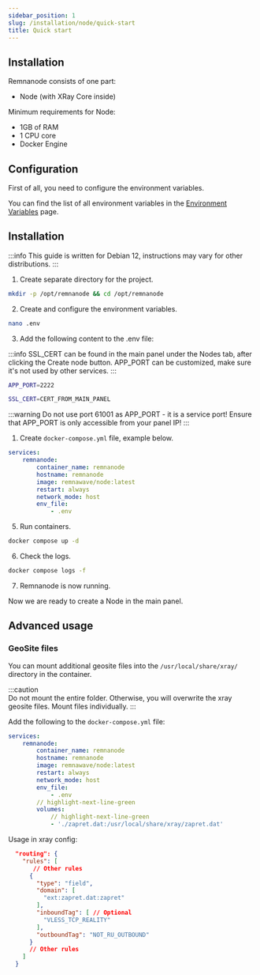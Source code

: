 ```yaml
---
sidebar_position: 1
slug: /installation/node/quick-start
title: Quick start
---
```


## Installation

Remnanode consists of one part:

- Node (with XRay Core inside)

Minimum requirements for Node:

- 1GB of RAM
- 1 CPU core
- Docker Engine

## Configuration

First of all, you need to configure the environment variables.

You can find the list of all environment variables in the [Environment Variables](/installation/node/env) page.

## Installation

:::info
This guide is written for Debian 12, instructions may vary for other distributions.
:::

1. Create separate directory for the project.

```bash
mkdir -p /opt/remnanode && cd /opt/remnanode
```

2. Create and configure the environment variables.

```bash
nano .env
```

3. Add the following content to the .env file:

:::info
SSL_CERT can be found in the main panel under the Nodes tab, after clicking the Create node button.
APP_PORT can be customized, make sure it's not used by other services.
:::

```bash title=".env"
APP_PORT=2222

SSL_CERT=CERT_FROM_MAIN_PANEL
```

:::warning
Do not use port 61001 as APP_PORT - it is a service port!
Ensure that APP_PORT is only accessible from your panel IP!
:::

1. Create `docker-compose.yml` file, example below.

```yaml title="docker-compose.yml"
services:
    remnanode:
        container_name: remnanode
        hostname: remnanode
        image: remnawave/node:latest
        restart: always
        network_mode: host
        env_file:
            - .env
```

5. Run containers.

```bash
docker compose up -d
```

6. Check the logs.

```bash
docker compose logs -f
```

7. Remnanode is now running.

Now we are ready to create a Node in the main panel.

## Advanced usage

### GeoSite files

You can mount additional geosite files into the `/usr/local/share/xray/` directory in the container.

:::caution  
Do not mount the entire folder. Otherwise, you will overwrite the xray geosite files. Mount files individually.
:::

Add the following to the `docker-compose.yml` file:

```yaml
services:
    remnanode:
        container_name: remnanode
        hostname: remnanode
        image: remnawave/node:latest
        restart: always
        network_mode: host
        env_file:
            - .env
        // highlight-next-line-green
        volumes:
            // highlight-next-line-green
            - './zapret.dat:/usr/local/share/xray/zapret.dat'
```

Usage in xray config:

```json
  "routing": {
    "rules": [
       // Other rules
      {
        "type": "field",
        "domain": [
          "ext:zapret.dat:zapret"
        ],
        "inboundTag": [ // Optional
          "VLESS_TCP_REALITY"
        ],
        "outboundTag": "NOT_RU_OUTBOUND"
      }
      // Other rules
    ]
  }
```

